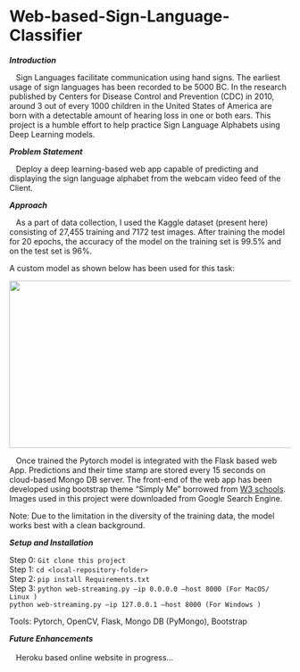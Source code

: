 # Web-based-Sign-Language-Classifier
***Introduction***

&nbsp;&nbsp;&nbsp;Sign Languages facilitate communication using hand signs. The earliest usage of sign languages has been recorded to be 5000 BC. In the research published by Centers for Disease Control and Prevention (CDC) in 2010, around 3 out of every 1000 children in the United States of America are born with a detectable amount of hearing loss in one or both ears. This project is a humble effort to help practice Sign Language Alphabets using Deep Learning models.

***Problem Statement***

&nbsp;&nbsp;&nbsp;Deploy a deep learning-based web app capable of predicting and displaying the sign language alphabet from the webcam video feed of the Client. 

***Approach***

&nbsp;&nbsp;&nbsp;As a part of data collection, I used the Kaggle dataset (present here) consisting of 27,455 training and 7172 test images. After training the model for 20 epochs, the accuracy of the model on the training set is 99.5% and on the test set is 96%.

A custom model as shown below has been used for this task:
<p align="center">
  <img width="1000" height="300" src="https://user-images.githubusercontent.com/43301609/86103828-1a63af00-ba72-11ea-9ce8-a50856353bc3.png">
</p>

&nbsp;&nbsp;&nbsp;Once trained the Pytorch model is integrated with the Flask based web App. Predictions and their time stamp are stored every 15 seconds on cloud-based Mongo DB server. The front-end of the web app has been developed using bootstrap theme “Simply Me” borrowed from <a href="https://www.w3schools.com/bootstrap/bootstrap_theme_me.asp">W3 schools<a>. Images used in this project were downloaded from Google Search Engine.

Note: Due to the limitation in the diversity of the training data, the model works best with a clean background.

***Setup and Installation***

Step 0: ```Git clone this project```<br>
Step 1: ```cd <local-repository-folder>``` <br>
Step 2: ```pip install Requirements.txt```<br>
Step 3: ```python web-streaming.py –ip 0.0.0.0 –host 8000 (For MacOS/ Linux )```<br>
        ```python web-streaming.py –ip 127.0.0.1 –host 8000 (For Windows )```

Tools: Pytorch, OpenCV, Flask, Mongo DB (PyMongo), Bootstrap 

***Future Enhancements***<br><br>
&nbsp;&nbsp;&nbsp;Heroku based online website in progress…

